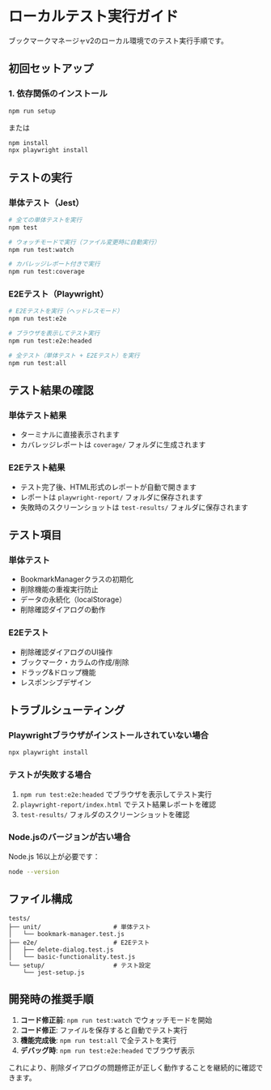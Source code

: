 # ローカルテスト実行ガイド

ブックマークマネージャv2のローカル環境でのテスト実行手順です。

## 初回セットアップ

### 1. 依存関係のインストール
```bash
npm run setup
```
または
```bash
npm install
npx playwright install
```

## テストの実行

### 単体テスト（Jest）
```bash
# 全ての単体テストを実行
npm test

# ウォッチモードで実行（ファイル変更時に自動実行）
npm run test:watch

# カバレッジレポート付きで実行
npm run test:coverage
```

### E2Eテスト（Playwright）
```bash
# E2Eテストを実行（ヘッドレスモード）
npm run test:e2e

# ブラウザを表示してテスト実行
npm run test:e2e:headed

# 全テスト（単体テスト + E2Eテスト）を実行
npm run test:all
```

## テスト結果の確認

### 単体テスト結果
- ターミナルに直接表示されます
- カバレッジレポートは `coverage/` フォルダに生成されます

### E2Eテスト結果
- テスト完了後、HTML形式のレポートが自動で開きます
- レポートは `playwright-report/` フォルダに保存されます
- 失敗時のスクリーンショットは `test-results/` フォルダに保存されます

## テスト項目

### 単体テスト
- BookmarkManagerクラスの初期化
- 削除機能の重複実行防止
- データの永続化（localStorage）
- 削除確認ダイアログの動作

### E2Eテスト
- 削除確認ダイアログのUI操作
- ブックマーク・カラムの作成/削除
- ドラッグ&ドロップ機能
- レスポンシブデザイン

## トラブルシューティング

### Playwrightブラウザがインストールされていない場合
```bash
npx playwright install
```

### テストが失敗する場合
1. `npm run test:e2e:headed` でブラウザを表示してテスト実行
2. `playwright-report/index.html` でテスト結果レポートを確認
3. `test-results/` フォルダのスクリーンショットを確認

### Node.jsのバージョンが古い場合
Node.js 16以上が必要です：
```bash
node --version
```

## ファイル構成

```
tests/
├── unit/                    # 単体テスト
│   └── bookmark-manager.test.js
├── e2e/                     # E2Eテスト
│   ├── delete-dialog.test.js
│   └── basic-functionality.test.js
└── setup/                   # テスト設定
    └── jest-setup.js
```

## 開発時の推奨手順

1. **コード修正前**: `npm run test:watch` でウォッチモードを開始
2. **コード修正**: ファイルを保存すると自動でテスト実行
3. **機能完成後**: `npm run test:all` で全テストを実行
4. **デバッグ時**: `npm run test:e2e:headed` でブラウザ表示

これにより、削除ダイアログの問題修正が正しく動作することを継続的に確認できます。